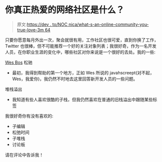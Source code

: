 # 你真正热爱的网络社区是什么？

> 原文:[https://dev . to/NOC nica/what-s-an-online-community-you-true-love-3m 64](https://dev.to/nocnica/what-s-an-online-community-you-really-love-3m64)

只要你愿意每月外出一次，聚会就很有用，工作社区也很可爱，直到你换了工作，Twitter 也很棒，但不可能推荐一个好的关注对象列表；我很好奇，作为一名开发人员，在你职业生涯的变化中，哪些社区对你来说是一个很好的去处。我的一些:

[Wes Bos](//wesbos.com) 松驰

*   最初，我得到帮助的第一个地方，正如 Wes 所说的 javahscreept(对不起，Wes，我爱你)，我仍然不时地去这里回答新开发人员的一些问题。

堆栈溢出

*   我知道有些人喜欢很酷的子栈，但我仍然喜欢在普通的旧栈溢出中跟随某些标签

我很好奇你有没有喜欢的:

*   子编辑
*   松弛时间
*   子堆栈
*   讨论板

请在评论中告诉我！